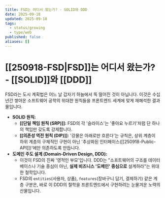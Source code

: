 ```yaml
---
title: FSD는 어디서 왔는가? - SOLID와 DDD
date: 2025-09-18
updated: 2025-09-18
tags:
  - status/growing
  - type/web
published: false
aliases: []
---
```

# [[250918-FSD|FSD]]는 어디서 왔는가? - [[SOLID]]와 [[DDD]]
FSD라는 도시 계획법은 어느 날 갑자기 하늘에서 뚝 떨어진 것이 아닙니다. 이것은 수십 년간 쌓아온 소프트웨어 공학의 위대한 원칙들을 프론트엔드 세계에 맞게 재해석한 결과물입니다.

- **SOLID 원칙:**
    - **[[단일 책임 원칙 (SRP)]]:** FSD의 각 '슬라이스'는 '좋아요 누르기'처럼 단 하나의 책임만 갖도록 강제합니다.
    - **[[의존성 역전 원칙 (DIP)]]:** '강물은 아래로만 흐른다'는 규칙은, 상위 계층이 하위 계층의 구체적인 구현이 아닌 '추상화된 인터페이스([[250918-Public-API]])'에만 의존하도록 만듭니다.
- **도메인 주도 설계 (Domain-Driven Design, DDD):**
    - 이것이 FSD의 진짜 '영적인 부모'입니다. DDD는 "소프트웨어의 구조를 데이터베이스나 기술 중심이 아닌, **실제 비즈니스 '도메인' 중심으로** 설계하라"는 위대한 철학입니다.
    - FSD의 `entities`(사용자, 상품), `features`(장바구니 담기, 결제하기) 같은 계층 구분은, 바로 이 DDD의 철학을 프론트엔드에서 구현하려는 눈물겨운 노력의 산물입니다.
        
